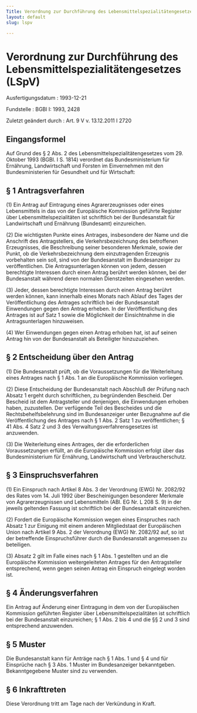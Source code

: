 ```yaml
---
Title: Verordnung zur Durchführung des Lebensmittelspezialitätengesetzes
layout: default
slug: lspv

---
```


# Verordnung zur Durchführung des Lebensmittelspezialitätengesetzes (LSpV)

Ausfertigungsdatum
:   1993-12-21

Fundstelle
:   BGBl I: 1993, 2428

Zuletzt geändert durch
:   Art. 9 V v. 13.12.2011 I 2720


## Eingangsformel

Auf Grund des § 2 Abs. 2 des Lebensmittelspezialitätengesetzes vom 29.
Oktober 1993 (BGBl. I S. 1814) verordnet das Bundesministerium für
Ernährung, Landwirtschaft und Forsten im Einvernehmen mit den
Bundesministerien für Gesundheit und für Wirtschaft:


## § 1 Antragsverfahren

(1) Ein Antrag auf Eintragung eines Agrarerzeugnisses oder eines
Lebensmittels in das von der Europäische Kommission geführte Register
über Lebensmittelspezialitäten ist schriftlich bei der Bundesanstalt
für Landwirtschaft und Ernährung (Bundesamt) einzureichen.

(2) Die wichtigsten Punkte eines Antrages, insbesondere der Name und
die Anschrift des Antragstellers, die Verkehrsbezeichnung des
betroffenen Erzeugnisses, die Beschreibung seiner besonderen Merkmale,
sowie der Punkt, ob die Verkehrsbezeichnung dem einzutragenden
Erzeugnis vorbehalten sein soll, sind von der Bundesanstalt im
Bundesanzeiger zu veröffentlichen. Die Antragsunterlagen können von
jedem, dessen berechtigte Interessen durch einen Antrag berührt werden
können, bei der Bundesanstalt während deren normalen Dienstzeiten
eingesehen werden.

(3) Jeder, dessen berechtigte Interessen durch einen Antrag berührt
werden können, kann innerhalb eines Monats nach Ablauf des Tages der
Veröffentlichung des Antrages schriftlich bei der Bundesanstalt
Einwendungen gegen den Antrag erheben. In der Veröffentlichung des
Antrages ist auf Satz 1 sowie die Möglichkeit der Einsichtnahme in die
Antragsunterlagen hinzuweisen.

(4) Wer Einwendungen gegen einen Antrag erhoben hat, ist auf seinen
Antrag hin von der Bundesanstalt als Beteiligter hinzuzuziehen.


## § 2 Entscheidung über den Antrag

(1) Die Bundesanstalt prüft, ob die Voraussetzungen für die
Weiterleitung eines Antrages nach § 1 Abs. 1 an die Europäische
Kommission vorliegen.

(2) Diese Entscheidung der Bundesanstalt nach Abschluß der Prüfung
nach Absatz 1 ergeht durch schriftlichen, zu begründenden Bescheid.
Der Bescheid ist dem Antragsteller und denjenigen, die Einwendungen
erhoben haben, zuzustellen. Der verfügende Teil des Bescheides und die
Rechtsbehelfsbelehrung sind im Bundesanzeiger unter Bezugnahme auf die
Veröffentlichung des Antrages nach § 1 Abs. 2 Satz 1 zu
veröffentlichen; § 41 Abs. 4 Satz 2 und 3 des
Verwaltungsverfahrensgesetzes ist anzuwenden.

(3) Die Weiterleitung eines Antrages, der die erforderlichen
Voraussetzungen erfüllt, an die Europäische Kommission erfolgt über
das Bundesministerium für Ernährung, Landwirtschaft und
Verbraucherschutz.


## § 3 Einspruchsverfahren

(1) Ein Einspruch nach Artikel 8 Abs. 3 der Verordnung (EWG) Nr.
2082/92 des Rates vom 14. Juli 1992 über Bescheinigungen besonderer
Merkmale von Agrarerzeugnissen und Lebensmitteln (ABl. EG Nr. L 208 S.
9) in der jeweils geltenden Fassung ist schriftlich bei der
Bundesanstalt einzureichen.

(2) Fordert die Europäische Kommission wegen eines Einspruches nach
Absatz 1 zur Einigung mit einem anderen Mitgliedstaat der Europäischen
Union nach Artikel 9 Abs. 2 der Verordnung (EWG) Nr. 2082/92 auf, so
ist der betreffende Einspruchsführer durch die Bundesanstalt
angemessen zu beteiligen.

(3) Absatz 2 gilt im Falle eines nach § 1 Abs. 1 gestellten und an die
Europäische Kommission weitergeleiteten Antrages für den Antragsteller
entsprechend, wenn gegen seinen Antrag ein Einspruch eingelegt worden
ist.


## § 4 Änderungsverfahren

Ein Antrag auf Änderung einer Eintragung in dem von der Europäischen
Kommission geführten Register über Lebensmittelspezialitäten ist
schriftlich bei der Bundesanstalt einzureichen; § 1 Abs. 2 bis 4 und
die §§ 2 und 3 sind entsprechend anzuwenden.


## § 5 Muster

Die Bundesanstalt kann für Anträge nach § 1 Abs. 1 und § 4 und für
Einsprüche nach § 3 Abs. 1 Muster im Bundesanzeiger bekanntgeben.
Bekanntgegebene Muster sind zu verwenden.


## § 6 Inkrafttreten

Diese Verordnung tritt am Tage nach der Verkündung in Kraft.

